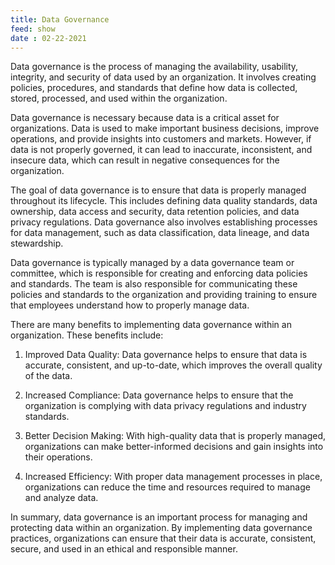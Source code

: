 ```yaml
---
title: Data Governance
feed: show
date : 02-22-2021
---
```

Data governance is the process of managing the availability, usability, integrity, and security of data used by an organization. It involves creating policies, procedures, and standards that define how data is collected, stored, processed, and used within the organization.

Data governance is necessary because data is a critical asset for organizations. Data is used to make important business decisions, improve operations, and provide insights into customers and markets. However, if data is not properly governed, it can lead to inaccurate, inconsistent, and insecure data, which can result in negative consequences for the organization.

The goal of data governance is to ensure that data is properly managed throughout its lifecycle. This includes defining data quality standards, data ownership, data access and security, data retention policies, and data privacy regulations. Data governance also involves establishing processes for data management, such as data classification, data lineage, and data stewardship.

Data governance is typically managed by a data governance team or committee, which is responsible for creating and enforcing data policies and standards. The team is also responsible for communicating these policies and standards to the organization and providing training to ensure that employees understand how to properly manage data.

There are many benefits to implementing data governance within an organization. These benefits include:

1.  Improved Data Quality: Data governance helps to ensure that data is accurate, consistent, and up-to-date, which improves the overall quality of the data.
    
2.  Increased Compliance: Data governance helps to ensure that the organization is complying with data privacy regulations and industry standards.
    
3.  Better Decision Making: With high-quality data that is properly managed, organizations can make better-informed decisions and gain insights into their operations.
    
4.  Increased Efficiency: With proper data management processes in place, organizations can reduce the time and resources required to manage and analyze data.
    

In summary, data governance is an important process for managing and protecting data within an organization. By implementing data governance practices, organizations can ensure that their data is accurate, consistent, secure, and used in an ethical and responsible manner.